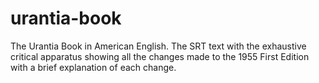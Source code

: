 urantia-book
============

The Urantia Book in American English.
The SRT text with the exhaustive critical apparatus showing all the changes made to the 1955 First Edition
with a brief explanation of each change.
